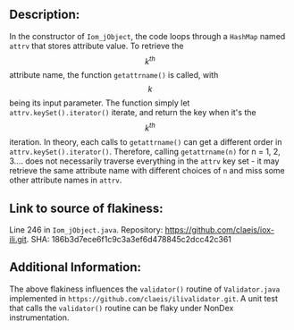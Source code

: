 ## Description:
In the constructor of `Iom_jObject`, the code loops through a `HashMap` named `attrv` that stores attribute value. To retrieve the $$k^{th}$$ attribute name, the function `getattrname()` is called, with $$k$$ being its input parameter. The function simply let `attrv.keySet().iterator()` iterate, and return the key when it's the $$k^{th}$$ iteration. In theory, each calls to `getattrname()` can get a different order in `attrv.keySet().iterator()`. Therefore, calling `getattrname(n)` for n = 1, 2, 3.... does not necessarily traverse everything in the `attrv` key set - it may retrieve the same attribute name with different choices of `n` and miss some other attribute names in `attrv`.

## Link to source of flakiness:
Line 246 in `Iom_jObject.java`. Repository: https://github.com/claeis/iox-ili.git. SHA: 186b3d7ece6f1c9c3a3ef6d478845c2dcc42c361


## Additional Information:

The above flakiness influences the `validator()` routine of `Validator.java` implemented in `https://github.com/claeis/ilivalidator.git`. A unit test that calls the `validator()` routine can be flaky under NonDex instrumentation.
